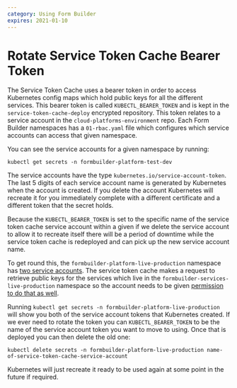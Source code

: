 ```yaml
---
category: Using Form Builder
expires: 2021-01-10
---
```


# Rotate Service Token Cache Bearer Token

The Service Token Cache uses a bearer token in order to access Kubernetes config maps which hold public keys for all the
different services. This bearer token is called `KUBECTL_BEARER_TOKEN` and is kept in the `service-token-cache-deploy`
encrypted repository. This token relates to a service account in the `cloud-platforms-environment` repo. Each Form Builder
namespaces has a `01-rbac.yaml` file which configures which service accounts can access that given namespace.

You can see the service accounts for a given namespace by running:

`kubectl get secrets -n formbuilder-platform-test-dev`

The service accounts have the type `kubernetes.io/service-account-token`. The last 5 digits of each service account name
is generated by Kubernetes when the account is created. If you delete the account Kubernetes will recreate it for you
immediately complete with a different certificate and a different token that the secret holds.

Because the `KUBECTL_BEARER_TOKEN` is set to the specific name of the service token cache service account within a given
if we delete the service account to allow it to recreate itself there will be a period of downtime while the service
token cache is redeployed and can pick up the new service account name.

To get round this, the `formbuilder-platform-live-production` namespace has [two service accounts](https://github.com/ministryofjustice/cloud-platform-environments/blob/main/namespaces/live-1.cloud-platform.service.justice.gov.uk/formbuilder-platform-live-production/01-rbac.yaml). The service token cache makes
a request to retrieve public keys for the services which live in the `formbuilder-services-live-production` namespace so
the account needs to be given [permission to do that as well](https://github.com/ministryofjustice/cloud-platform-environments/blob/main/namespaces/live-1.cloud-platform.service.justice.gov.uk/formbuilder-services-live-production/01-rbac.yaml).

Running `kubectl get secrets -n formbuilder-platform-live-production` will show you both of the service account tokens that
Kubernetes created. If we ever need to rotate the token you can `KUBECTL_BEARER_TOKEN` to be the name of the service
account token you want to move to using. Once that is deployed you can then delete the old one:

`kubectl delete secrets -n formbuilder-platform-live-production name-of-service-token-cache-service-account`

Kubernetes will just recreate it ready to be used again at some point in the future if required.

